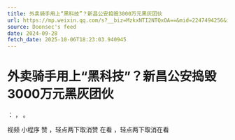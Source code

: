 ```yaml
---
title: 外卖骑手用上“黑科技”？新昌公安捣毁3000万元黑灰团伙
url: https://mp.weixin.qq.com/s?__biz=MzkxNTI2NTQxOA==&mid=2247494256&idx=1&sn=204b86621606200b9872dd2dda7ae465
source: Doonsec's feed
date: 2024-09-28
fetch_date: 2025-10-06T18:23:03.940945
---
```


# 外卖骑手用上“黑科技”？新昌公安捣毁3000万元黑灰团伙

：
，
。

视频
小程序
赞
，轻点两下取消赞
在看
，轻点两下取消在看
